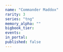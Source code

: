 ```yaml
---
name: "Commander Maddox"
rarity: 3
series: "tng"
memory_alpha: ""
bigbook_tier:
events:
in_portal:
published: false
---
```

